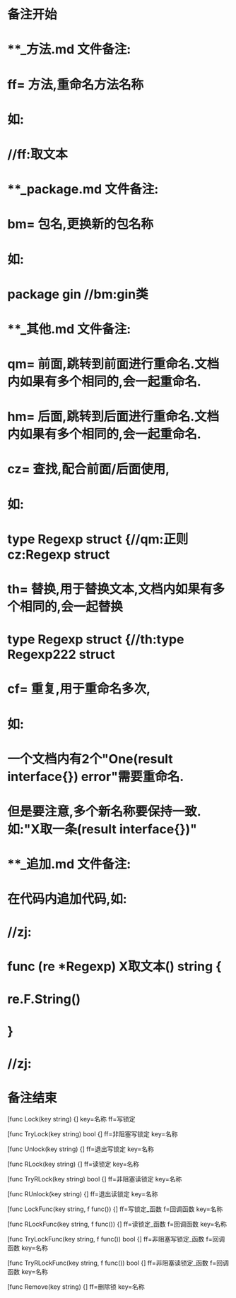 # 备注开始
# **_方法.md 文件备注:
# ff= 方法,重命名方法名称
# 如:
# //ff:取文本

# **_package.md 文件备注:
# bm= 包名,更换新的包名称 
# 如: 
# package gin //bm:gin类

# **_其他.md 文件备注:
# qm= 前面,跳转到前面进行重命名.文档内如果有多个相同的,会一起重命名.
# hm= 后面,跳转到后面进行重命名.文档内如果有多个相同的,会一起重命名.
# cz= 查找,配合前面/后面使用,
# 如:
# type Regexp struct {//qm:正则 cz:Regexp struct
#
# th= 替换,用于替换文本,文档内如果有多个相同的,会一起替换
# type Regexp struct {//th:type Regexp222 struct
#
# cf= 重复,用于重命名多次,
# 如: 
# 一个文档内有2个"One(result interface{}) error"需要重命名.
# 但是要注意,多个新名称要保持一致. 如:"X取一条(result interface{})"

# **_追加.md 文件备注:
# 在代码内追加代码,如:
# //zj:
# func (re *Regexp) X取文本() string { 
#    re.F.String()
# }
# //zj:
# 备注结束

[func Lock(key string) {]
key=名称
ff=写锁定

[func TryLock(key string) bool {]
ff=非阻塞写锁定
key=名称

[func Unlock(key string) {]
ff=退出写锁定
key=名称

[func RLock(key string) {]
ff=读锁定
key=名称

[func TryRLock(key string) bool {]
ff=非阻塞读锁定
key=名称

[func RUnlock(key string) {]
ff=退出读锁定
key=名称

[func LockFunc(key string, f func()) {]
ff=写锁定_函数
f=回调函数
key=名称

[func RLockFunc(key string, f func()) {]
ff=读锁定_函数
f=回调函数
key=名称

[func TryLockFunc(key string, f func()) bool {]
ff=非阻塞写锁定_函数
f=回调函数
key=名称

[func TryRLockFunc(key string, f func()) bool {]
ff=非阻塞读锁定_函数
f=回调函数
key=名称

[func Remove(key string) {]
ff=删除锁
key=名称
